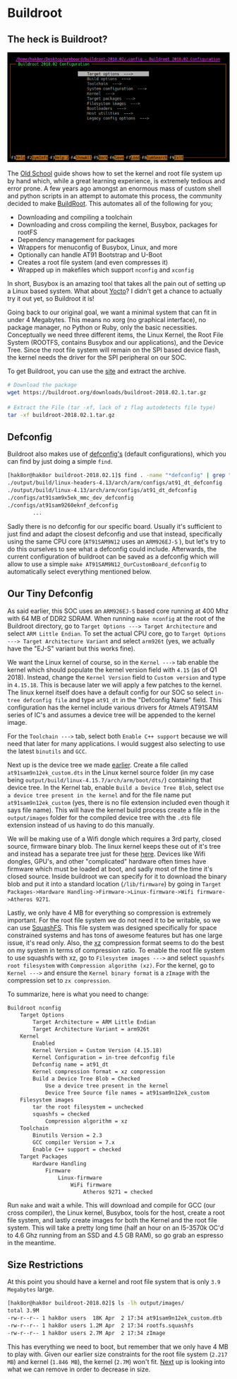 # Buildroot

## The heck is Buildroot?

![Buldroot Example](images/Buildroot_Example.PNG)

The [Old School](OldSchool/readme.md) guide shows how to set the kernel and root file system up by hand which, while a great learning experience, is extremely tedious and error prone. A few years ago amongst an enormous mass of custom shell and python scripts in an attempt to automate this process, the community decided to make [BuildRoot](https://buildroot.org/). This automates all of the following for you;

- Downloading and compiling a toolchain
- Downloading and cross compiling the kernel, Busybox, packages for rootFS
- Dependency management for packages
- Wrappers for menuconfig of Busybox, Linux, and more
- Optionally can handle AT91 Bootstrap and U-Boot
- Creates a root file system (and even compresses it)
- Wrapped up in makefiles which support ```nconfig``` and ```xconfig```

In short, Busybox is an amazing tool that takes all the pain out of setting up a Linux based system. What about [Yocto](https://www.yoctoproject.org/)? I didn't get a chance to actually try it out yet, so Buildroot it is!

Going back to our original goal, we want a minimal system that can fit in under 4 Megabytes. This means no xorg (no graphical interface), no package manager, no Python or Ruby, only the basic necessities. Conceptually we need three different items, the Linux Kernel, the Root File System (ROOTFS, contains Busybox and our applications), and the Device Tree. Since the root file system will remain on the SPI based device flash, the kernel needs the driver for the SPI peripheral on our SOC.

To get Buildroot, you can use the [site](https://buildroot.org/download.html) and extract the archive.

```bash
# Download the package
wget https://buildroot.org/downloads/buildroot-2018.02.1.tar.gz

# Extract the File (tar -xf, lack of z flag autodetects file type)
tar -xf buildroot-2018.02.1.tar.gz
```

## Defconfig

Buildroot also makes use of [defconfig's](https://stackoverflow.com/questions/41885015/what-exactly-does-linux-kernels-make-defconfig-do) (default configurations), which you can find by just doing a simple ```find```.

```bash
[hak8or@hak8or buildroot-2018.02.1]$ find . -name "*defconfig" | grep "at91"
./output/build/linux-headers-4.13/arch/arm/configs/at91_dt_defconfig
./output/build/linux-4.13/arch/arm/configs/at91_dt_defconfig
./configs/at91sam9x5ek_mmc_dev_defconfig
./configs/at91sam9260eknf_defconfig
        ...
```

Sadly there is no defconfig for our specific board. Usually it's sufficient to just find and adapt the closest defconfig and use that instead, specifically using the same CPU core (```AT91SAM9N12``` uses an ```ARM926EJ-S``` ), but let's try to do this ourselves to see what a defconfig could include. Afterwards, the current configuration of buildroot can be saved as a defconfig which will allow to use a simple ```make AT91SAM9N12_OurCustomBoard_defconfig``` to automatically select everything mentioned below.

## Our Tiny Defconfig

As said earlier, this SOC uses an ```ARM926EJ-S``` based core running at 400 Mhz with 64 MB of DDR2 SDRAM. When running ```make nconfig``` at the root of the Buildroot directory, go to ```Target Options ---> Target Architecture``` and select ```ARM Little Endian```. To set the actual CPU core, go to ```Target Options ---> Target Architecture Variant``` and select ```arm926t``` (yes, we actually have the "EJ-S" variant but this works fine).

We want the Linux kernel of course, so in the ```Kernel --->``` tab enable the kernel which should populate the kernel version field with ```4.15``` (as of Q1 2018). Instead, change the ```Kernel Version``` field to ```Custom version``` and type in ```4.15.18```. This is because later we will apply a few patches to the kernel. The linux kernel itself does have a default config for our SOC so select ```in-tree defconfig file``` and type ```at91_dt``` in the "Defconfig Name" field. This configuration has the kernel include various drivers for Atmels AT91SAM series of IC's and assumes a device tree will be appended to the kernel image.

For the ```Toolchain --->``` tab, select both ```Enable C++ support``` because we will need that later for many applications. I would suggest also selecting to use the latest ```binutils``` and ```GCC```.

Next up is the device tree we made [earlier](devicetree.md). Create a file called ```at91sam9n12ek_custom.dts``` in the Linux kernel source folder (in my case being ```output/build/linux-4.15.7/arch/arm/boot/dts/```) containing that device tree. In the Kernel tab, enable ```Build a Device Tree Blob```, select ```Use a device tree present in the kernel``` and for the file name put ```at91sam9n12ek_custom``` (yes, there is no file extension included even though it says file name). This will have the kernel build process create a file in the ```output/images``` folder for the compiled device tree with the ```.dtb``` file extension instead of us having to do this manually.

We will be making use of a Wifi dongle which requires a 3rd party, closed source, firmware binary blob. The linux kernel keeps these out of it's tree and instead has a separate tree just for these [here](https://git.kernel.org/pub/scm/linux/kernel/git/firmware/linux-firmware.git/tree/). Devices like Wifi dongles, GPU's, and other "complicated" hardware often times have firmware which must be loaded at boot, and sadly most of the time it's closed source. Inside buildroot we can specify for it to download the binary blob and put it into a standard location (```/lib/firmware```) by going in ```Target Packages->Hardware Handling->Firmware->Linux-firmware->Wifi firmware->Atheros 9271```.

Lastly, we only have 4 MB for everything so compression is extremely important. For the root file system we do not need it to be writable, so we can use [SquashFS](https://elinux.org/Squash_FS_Howto). This file system was designed specifically for space constrained systems and has tons of awesome features but has one large issue, it's read only. Also, the [xz](https://tukaani.org/xz/format.html) compression format seems to do the best on my system in terms of compression ratio. To enable the root file system to use squashfs with xz, go to ```Filesystem images --->``` and select ```squashfs root filesystem``` with ```Compression algorithm (xz)```. For the kernel, go to ```Kernel --->``` and ensure the ```Kernel binary format``` is a ```zImage``` with the compression set to ```zx compression```.

To summarize, here is what you need to change:

```none
Buildroot nconfig
    Target Options
        Target Architecture = ARM Little Endian
        Target Architecture Variant = arm926t
    Kernel
        Enabled
        Kernel Version = Custom Version (4.15.18)
        Kernel Configuration = in-tree defconfig file
        Defconfig name = at91_dt
        Kernel compression format = xz compression
        Build a Device Tree Blob = Checked
            Use a device tree present in the kernel
            Device Tree Source file names = at91sam9n12ek_custom
    Filesystem images
        tar the root filesystem = unchecked
        squashfs = checked
            Compression algorithm = xz
    Toolchain
        Binutils Version = 2.3
        GCC compiler Version = 7.x
        Enable C++ support = checked
    Target Packages
        Hardware Handling
            Firmware
                Linux-firmware
                    WiFi firmware
                        Atheros 9271 = checked
```

Run ```make``` and wait a while. This will download and compile for GCC (our cross compiler), the Linux kernel, Busybox, tools for the host, create a root file system, and lastly create images for both the Kernel and the root file system. This will take a pretty long time (half an hour on an I5-3570k OC'd to 4.6 Ghz running from an SSD and 4.5 GB RAM), so go grab an espresso in the meantime.

## Size Restrictions

At this point you should have a kernel and root file system that is only ```3.9 Megabytes``` large.

```bash
[hak8or@hak8or buildroot-2018.02]$ ls -lh output/images/
total 3.9M
-rw-r--r-- 1 hak8or users  18K Apr  2 17:34 at91sam9n12ek_custom.dtb
-rw-r--r-- 1 hak8or users 1.2M Apr  2 17:34 rootfs.squashfs
-rw-r--r-- 1 hak8or users 2.7M Apr  2 17:34 zImage
```

This has everything we need to boot, but remember that we only have 4 MB to play with. Given our earlier size constraints for the root file system (```2.217 MB```) and kernel (```1.846 MB```), the kernel (```2.7M```) won't fit. [Next](smaller.md) up is looking into what we can remove in order to decrease in size.
